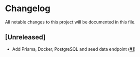 # Changelog

All notable changes to this project will be documented in this file.

## [Unreleased]

- Add Prisma, Docker, PostgreSQL and seed data endpoint ([#1](https://github.com/nahuelsoma/movies-api/pull/1))
